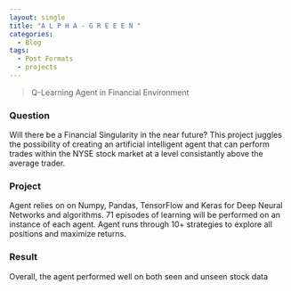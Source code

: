 ```yaml
---
layout: single
title: "A L P H A - G R E E E N "
categories:
  - Blog 
tags:
  - Post Formats 
  - projects
---
```

> Q-Learning Agent in Financial Environment

### Question 
Will there be a Financial Singularity in the near future? This project juggles the possibility of creating an artificial intelligent agent that can perform trades within the NYSE stock market at a level consistantly above the average trader. 

### Project
Agent relies on on Numpy, Pandas, TensorFlow and Keras for Deep Neural Networks and algorithms. 71 episodes of learning will be performed on an instance of each agent. Agent runs through 10+ strategies to explore all positions and maximize returns.

### Result
Overall, the agent performed well on both seen and unseen stock data


